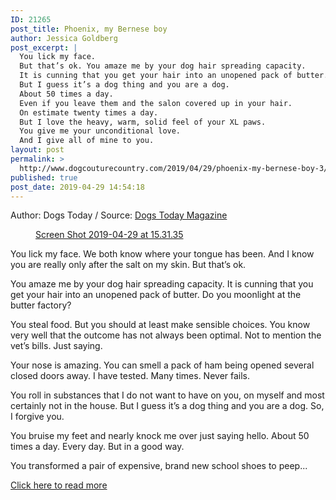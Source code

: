 ```yaml
---
ID: 21265
post_title: Phoenix, my Bernese boy
author: Jessica Goldberg
post_excerpt: |
  You lick my face.
  But that’s ok. You amaze me by your dog hair spreading capacity.
  It is cunning that you get your hair into an unopened pack of butter.
  But I guess it’s a dog thing and you are a dog.
  About 50 times a day.
  Even if you leave them and the salon covered up in your hair.
  On estimate twenty times a day.
  But I love the heavy, warm, solid feel of your XL paws.
  You give me your unconditional love.
  And I give all of mine to you.
layout: post
permalink: >
  http://www.dogcouturecountry.com/2019/04/29/phoenix-my-bernese-boy-3/
published: true
post_date: 2019-04-29 14:54:18
---
```

<p class="article-info-author-source"> <span>Author: Dogs Today</span>&nbsp;/&nbsp;<span>Source: <a href="https://dogstodaymagazine.co.uk/2019/04/29/phoenix-my-bernese-boy/" target="_blank">Dogs Today Magazine</a></span> </p> <figure><a data-caption="" href="https://dogstodaymagazine.co.uk/wp-content/uploads/2019/04/Screen-Shot-2019-04-29-at-15.31.35.png"><img alt="" sizes="(max-width: 635px) 100vw, 635px" src="https://dogstodaymagazine.co.uk/wp-content/uploads/2019/04/Screen-Shot-2019-04-29-at-15.31.35.png" srcset="https://dogstodaymagazine.co.uk/wp-content/uploads/2019/04/Screen-Shot-2019-04-29-at-15.31.35.png 635w, https://dogstodaymagazine.co.uk/wp-content/uploads/2019/04/Screen-Shot-2019-04-29-at-15.31.35-150x150.png 150w, https://dogstodaymagazine.co.uk/wp-content/uploads/2019/04/Screen-Shot-2019-04-29-at-15.31.35-300x300.png 300w, https://dogstodaymagazine.co.uk/wp-content/uploads/2019/04/Screen-Shot-2019-04-29-at-15.31.35-421x420.png 421w, https://dogstodaymagazine.co.uk/wp-content/uploads/2019/04/Screen-Shot-2019-04-29-at-15.31.35-550x549.png 550w, https://dogstodaymagazine.co.uk/wp-content/uploads/2019/04/Screen-Shot-2019-04-29-at-15.31.35-100x100.png 100w"></a>
<figcaption><a href="https://dogstodaymagazine.co.uk/wp-content/uploads/2019/04/Screen-Shot-2019-04-29-at-15.31.35.png">Screen Shot 2019-04-29 at 15.31.35</a></figcaption>
</figure>
<p>You lick my face. We both know where your tongue has been. And I know you are really only after the salt on my skin. But that’s ok.</p>
<p>You amaze me by your dog hair spreading capacity. It is cunning that you get your hair into an unopened pack of butter. Do you moonlight at the butter factory?</p>
<p>You steal food. But you should at least make sensible choices. You know very well that the outcome has not always been optimal. Not to mention the vet’s bills. Just saying.</p>
<p>Your nose is amazing. You can smell a pack of ham being opened several closed doors away. I have tested. Many times. Never fails.</p>
<p>You roll in substances that I do not want to have on you, on myself and most certainly not in the house. But I guess it’s a dog thing and you are a dog. So, I forgive you.</p>
<p>You bruise my feet and nearly knock me over just saying hello. About 50 times a day. Every day. But in a good way.</p>
<p>You transformed a pair of expensive, brand new school shoes to peep...</p> <p class="article-info-more"> <a href="https://dogstodaymagazine.co.uk/2019/04/29/phoenix-my-bernese-boy/" target="_blank">Click here to read more</a> </p>